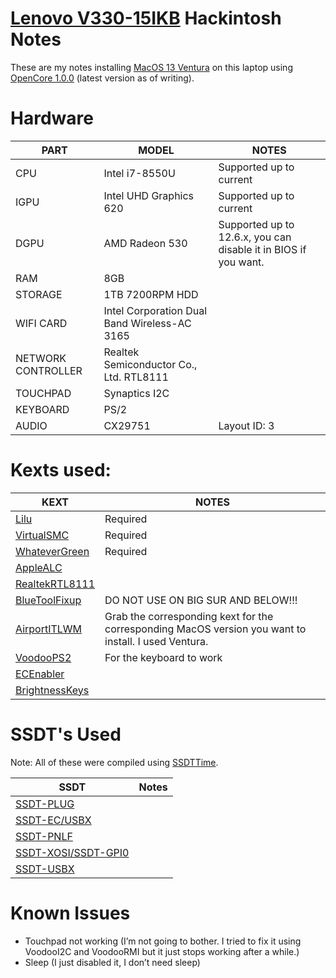 ﻿
# [Lenovo V330-15IKB](https://pcsupport.lenovo.com/ro/en/products/laptops-and-netbooks/lenovo-v-series-laptops/v330-15ikb) Hackintosh Notes

These are my notes installing [MacOS 13 Ventura](https://dortania.github.io/OpenCore-Install-Guide/extras/ventura.html) on this laptop using [OpenCore 1.0.0](https://github.com/acidanthera/OpenCorePkg/releases/tag/1.0.0) (latest version as of writing).

# Hardware

| PART | MODEL | NOTES |
|------|-------|-------|
| CPU | Intel i7-8550U | Supported up to current |
| IGPU | Intel UHD Graphics 620 | Supported up to current |
| DGPU | AMD Radeon 530 | Supported up to 12.6.x, you can disable it in BIOS if you want. |
| RAM | 8GB |
| STORAGE | 1TB 7200RPM HDD |
| WIFI CARD | Intel Corporation Dual Band Wireless-AC 3165 |
| NETWORK CONTROLLER | Realtek Semiconductor Co., Ltd. RTL8111  |
| TOUCHPAD | Synaptics I2C |
| KEYBOARD | PS/2 |
| AUDIO | CX29751 | Layout ID: 3 |

# Kexts used:

| KEXT | NOTES |
|------|-------|
| [Lilu](https://github.com/acidanthera/Lilu/releases/download/1.6.7/Lilu-1.6.7-RELEASE.zip) | Required |
| [VirtualSMC](https://github.com/acidanthera/VirtualSMC/releases/download/1.3.2/VirtualSMC-1.3.2-RELEASE.zip) | Required |
| [WhateverGreen](https://github.com/acidanthera/WhateverGreen/releases/download/1.6.6/WhateverGreen-1.6.6-RELEASE.zip) | Required |
| [AppleALC](https://github.com/acidanthera/AppleALC/releases/download/1.9.0/AppleALC-1.9.0-RELEASE.zip) | 
| [RealtekRTL8111](https://github.com/Mieze/RTL8111_driver_for_OS_X/releases/download/2.4.2/RealtekRTL8111-V2.4.2.zip) |
| [BlueToolFixup](https://github.com/acidanthera/BrcmPatchRAM/releases/download/2.6.8/BrcmPatchRAM-2.6.8-RELEASE.zip) | DO NOT USE ON BIG SUR AND BELOW!!! |
| [AirportITLWM](https://github.com/OpenIntelWireless/itlwm/releases) | Grab the corresponding kext for the corresponding MacOS version you want to install. I used Ventura. |
| [VoodooPS2](https://github.com/acidanthera/VoodooPS2/releases/download/2.3.5/VoodooPS2Controller-2.3.5-RELEASE.zip) | For the keyboard to work |
| [ECEnabler](https://github.com/1Revenger1/ECEnabler/releases/download/1.0.4/ECEnabler-1.0.4-RELEASE.zip) |
| [BrightnessKeys](https://github.com/acidanthera/BrightnessKeys/releases/download/1.0.3/BrightnessKeys-1.0.3-RELEASE.zip) |

# SSDT's Used
Note: All of these were compiled using [SSDTTime](https://github.com/corpnewt/SSDTTime).

| SSDT | Notes |
|------|-------|
| [SSDT-PLUG](https://dortania.github.io/Getting-Started-With-ACPI/Universal/plug) |
| [SSDT-EC/USBX](https://dortania.github.io/Getting-Started-With-ACPI/Universal/ec-fix) |
| [SSDT-PNLF](https://dortania.github.io/Getting-Started-With-ACPI/Laptops/backlight) |
| [SSDT-XOSI/SSDT-GPI0](https://dortania.github.io/Getting-Started-With-ACPI/Laptops/trackpad) |
| [SSDT-USBX](https://github.com/dortania/OpenCore-Post-Install/blob/master/extra-files/SSDT-USBX.aml) |

# Known Issues
 - Touchpad not working (I’m not going to bother. I tried to fix it using VoodooI2C and VoodooRMI but it just stops working after a while.)
 - Sleep (I just disabled it, I don’t need sleep)